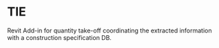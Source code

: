 # TIE
Revit Add-in for quantity take-off coordinating the extracted information with a construction specification DB.
